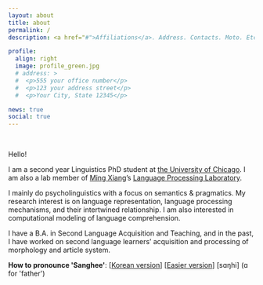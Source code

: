 ```yaml
---
layout: about
title: about
permalink: /
description: <a href="#">Affiliations</a>. Address. Contacts. Moto. Etc.

profile:
  align: right
  image: profile_green.jpg
  # address: >
  #  <p>555 your office number</p>
  #  <p>123 your address street</p>
  #  <p>Your City, State 12345</p>

news: true
social: true
---
```


&nbsp;

Hello!

I am a second year Linguistics PhD student at [the University of Chicago](https://linguistics.uchicago.edu/). I am also a lab member of [Ming Xiang](https://lucian.uchicago.edu/blogs/mingxiang/)’s [Language Processing Laboratory](https://lucian.uchicago.edu/blogs/lpl/).

I mainly do psycholinguistics with a focus on semantics & pragmatics. My research interest is on language representation, language processing mechanisms, and their intertwined relationship. I am also interested in computational modeling of language comprehension.

I have a B.A. in Second Language Acquisition and Teaching, and in the past, I have worked on second language learners’ acquisition and processing of morphology and article system.

<b>How to pronounce 'Sanghee'</b>: [[Korean version](/assets/audio/sanghee.m4a)] [[Easier version](/assets/audio/sanghee_eng.m4a)] [sɑŋhi] (ɑ for 'father')

&nbsp;

<!-- Write your biography here. Tell the world about yourself. Link to your favorite [subreddit](http://reddit.com){:target="\_blank"}. You can put a picture in, too. The code is already in, just name your picture `prof_pic.jpg` and put it in the `img/` folder.

Put your address / P.O. box / other info right below your picture. You can also disable any these elements by editing `profile` property of the YAML header of your `_pages/about.md`. Edit `_bibliography/papers.bib` and Jekyll will render your [publications page](/al-folio/publications/) automatically.

Link to your social media connections, too. This theme is set up to use [Font Awesome icons](http://fortawesome.github.io/Font-Awesome/){:target="\_blank"} and [Academicons](https://jpswalsh.github.io/academicons/){:target="\_blank"}, like the ones below. Add your Facebook, Twitter, LinkedIn, Google Scholar, or just disable all of them. -->
